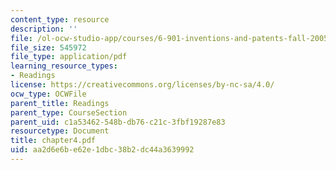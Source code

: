 ```yaml
---
content_type: resource
description: ''
file: /ol-ocw-studio-app/courses/6-901-inventions-and-patents-fall-2005/aa2d6e6be62e1dbc38b2dc44a3639992_chapter4.pdf
file_size: 545972
file_type: application/pdf
learning_resource_types:
- Readings
license: https://creativecommons.org/licenses/by-nc-sa/4.0/
ocw_type: OCWFile
parent_title: Readings
parent_type: CourseSection
parent_uid: c1a53462-548b-db76-c21c-3fbf19287e83
resourcetype: Document
title: chapter4.pdf
uid: aa2d6e6b-e62e-1dbc-38b2-dc44a3639992
---
```

